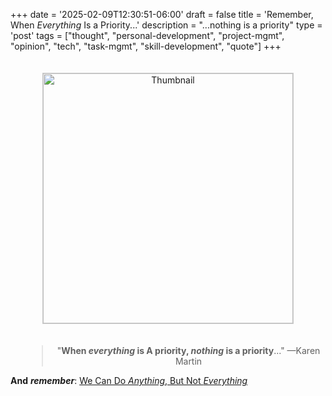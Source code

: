 +++
date = '2025-02-09T12:30:51-06:00'
draft = false
title = 'Remember, When *Everything* Is a Priority...'
description = "...nothing is a priority"
type = 'post'
tags = ["thought", "personal-development", "project-mgmt", "opinion", "tech", "task-mgmt", "skill-development", "quote"]
+++
<style>
    /* Basic styling for the thumbnail */
    #thumbnail {
      cursor: pointer;
      border: 1px solid #ccc;
      margin: 20px;
    }

    /* The overlay (initially hidden) */
    #overlay {
      display: none;              /* Hidden by default */
      position: fixed;           /* Stays in place */
      top: 0; left: 0;
      width: 100%; height: 100%;
      background-color: rgba(0,0,0,0.8); /* Dim overlay */
      justify-content: center;   /* Center the image horizontally */
      align-items: center;       /* Center the image vertically */
      z-index: 9999;
    }

    /* The full-size image in the overlay */
    #overlay img {
      max-width: 90%;
      max-height: 90%;
      cursor: pointer;
      box-shadow: 0 0 10px #000;
      border: 2px solid #fff;
    }
  </style>

<div align="center">
  <img 
    id="thumbnail"
    src="https://julianwest.me/Blog/posts/images/priorities.jpg" 
    alt="Thumbnail" 
    width="400"
    height="auto" 
  />
</div>

>
<div id="overlay">
    <img 
      id="fullSize" 
      src="https://julianwest.me/Blog/posts/images/priorities.jpg"" 
      alt="Full Size" 
      title="Click to close"
    />
  </div>

  <script>
    const thumbnail = document.getElementById('thumbnail');
    const overlay   = document.getElementById('overlay');
    const fullSize  = document.getElementById('fullSize');

    // When thumbnail is clicked, show overlay
    thumbnail.addEventListener('click', () => {
      overlay.style.display = 'flex';
    });

    // When full-size image (or overlay) is clicked, hide overlay
    overlay.addEventListener('click', () => {
      overlay.style.display = 'none';
    });
  </script>

<blockquote style="text-align:center; margin-left: 50px;">
 "<b>When <i>everything</i> is A priority, <i>nothing</i> is a priority</b>..." —Karen Martin
</blockquote>


**And** ***remember***: [We Can Do *Anything*, But Not *Everything*](https://julianwest.me/Blog/anything-vs-everything/) 